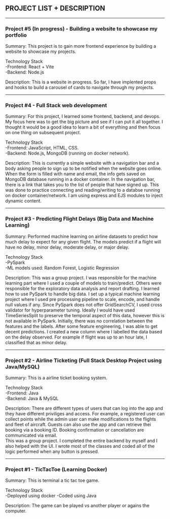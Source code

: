 ## PROJECT LIST + DESCRIPTION
----------------------------------------------------------------------------------------------------------------------------------------------------

### Project #5 (In progress) - Building a website to showcase my portfolio 
Summary: This project is to gain more frontend experience by building a website to showcase my projects.

Technology Stack  
-Frontend: React + Vite  
-Backend: Node.js

Description: This is a website in progress. So far, I have implented props and hooks to build a carousel of cards to navigate through my projects.

----------------------------------------------------------------------------------------------------------------------------------------------------

### Project #4 - Full Stack web development
Summary: For this project, I learned some frontend, backend, and devops. My focus here was to get the big picture and see if I can put it all 
together. I thought it would be a good idea to learn a bit of everything and then focus on one thing on subsequent project.

Technology Stack  
-Frontend: JavaScript, HTML, CSS.  
-Backend: Node.js, MongoDB (running on docker network).

Description: This is currently a simple website with a navigation bar and a body asking people to sign up to be notified when the website goes
online. When the form is filled with name and email, the info gets saved on MongoDB database running in a docker container. In the navigation 
bar, there is a link that takes you to the list of people that have signed up. This was done to practice connecting and reading/writing to 
a databse running on docker container/network. I am using express and EJS modules to inject dynamic content.

----------------------------------------------------------------------------------------------------------------------------------------------------

### Project #3 - Predicting Flight Delays (Big Data and Machine Learning)
Summary: Performed machine learning on airline datasets to predict how much delay to expect for any given flight. The models predict if 
a flight will have no delay, minor delay, moderate delay, or major delay.

Technology Stack  
-PySpark  
-ML models used: Random Forest, Logistic Regression

Description: This was a group project. I was responsible for the machine learning part where I used a couple of models to train/predict. Others were
responsible for the exploratory data analysis and report drafting. I learned how to use PySpark to handle big data. I set up a typical machine
learning project where I used pre processing pipeline to scale, encode, and handle null values if any. Since PySpark does not offer 
GridSearchCV, I used cross validator for hyperparameter tuning. Ideally I would have used TimeSeriesSplit to preserve the temporal aspect
of this data, however this is not available in PySpark. Initially, there was no correlation between the features and the labels. After
some feature engineering, I was able to get decent predictions. I created a new column where I labelled the data based on the delay observed.
For example if flight was up to an hour late, I classified that as minor delay. 

----------------------------------------------------------------------------------------------------------------------------------------------------

### Project #2 - Airline Ticketing (Full Stack Desktop Project using Java/MySQL)
Summary: This is a airline ticket booking system.  

Technology Stack  
-Frontend: Java  
-Backend: Java & MySQL  

Description: There are different types of users that can log into the app and they have different priviliges and access. 
For example, a registered user can collect points while the admin user can make modifications to the flights and fleet of aircraft. 
Guests can also use the app and can retrieve thei booking via a booking ID. Booking confirmation or cancellation are communicated via email.  
This was a group project. I completed the entire backend by myself and I also helped with the UI. I wrote most of the classes and coded all
of the logic performed when any button is pressed.

----------------------------------------------------------------------------------------------------------------------------------------------------

### Project #1 - TicTacToe (Learning Docker)
Summary: This is terminal a tic tac toe game.

Technology Stack  
-Deployed using docker
-Coded using Java

Description: The game can be played vs another player or agains the computer.

